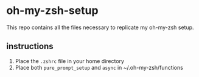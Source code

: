 # oh-my-zsh-setup

This repo contains all the files necessary to replicate my oh-my-zsh setup.

## instructions

1. Place the `.zshrc` file in your home directory
2. Place both `pure_prompt_setup` and `async` in ~/.oh-my-zsh/functions
